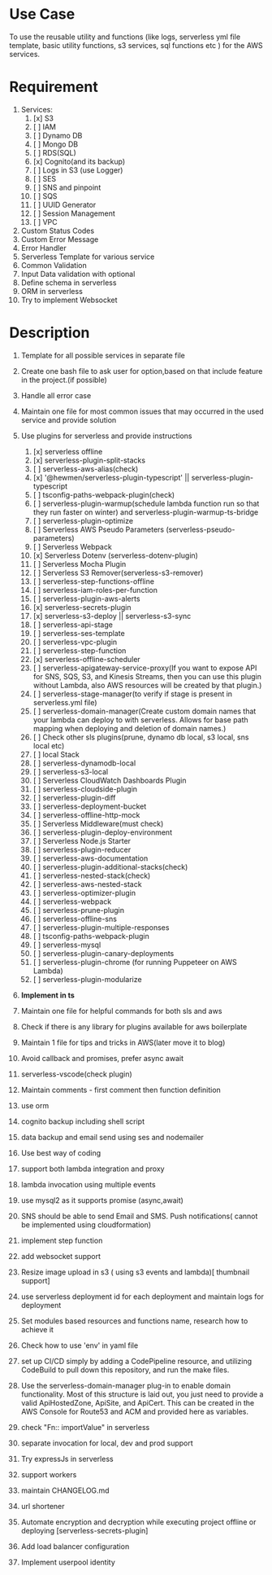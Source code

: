 # Use Case 

To use the reusable utility and functions (like logs, serverless yml file template, basic utility functions, s3 services, sql functions etc ) for the AWS services.

# Requirement

1. Services:
   1. [x] S3
   2. [ ] IAM
   3. [ ] Dynamo DB
   4. [ ] Mongo DB
   5. [ ] RDS(SQL)
   6. [x] Cognito(and its backup)
   7. [ ] Logs in S3 (use Logger)
   8. [ ] SES
   9. [ ] SNS and pinpoint
   10. [ ] SQS
   11. [ ] UUID Generator
   12. [ ] Session Management
   13. [ ] VPC
2.  Custom Status Codes
3.  Custom Error Message
4.  Error Handler
5.  Serverless Template for various service
6.  Common Validation
7.  Input Data validation with optional
8.  Define schema in serverless
9.  ORM in serverless
10. Try to implement Websocket

# Description

1. Template for all possible services in separate file
2. Create one bash file to ask user for option,based on that include feature in the project.(if possible)
3. Handle all error case
4. Maintain one file for most common issues that may occurred in the used service and provide solution 
5. Use plugins for serverless and provide instructions 
   1. [x] serverless offline 
   2. [x] serverless-plugin-split-stacks
   3. [ ] serverless-aws-alias(check)
   4. [x] '@hewmen/serverless-plugin-typescript' || serverless-plugin-typescript
   5. [ ] tsconfig-paths-webpack-plugin(check)
   6. [ ] serverless-plugin-warmup(schedule lambda function run so that they run faster on winter) and serverless-plugin-warmup-ts-bridge
   7. [ ] serverless-plugin-optimize
   8. [ ] Serverless AWS Pseudo Parameters (serverless-pseudo-parameters)
   9. [ ] Serverless Webpack
   10. [x] Serverless Dotenv (serverless-dotenv-plugin)
   11. [ ] Serverless Mocha Plugin
   12. [ ] Serverless S3 Remover(serverless-s3-remover)
   13. [ ] serverless-step-functions-offline
   14. [ ] serverless-iam-roles-per-function
   15. [ ] serverless-plugin-aws-alerts
   16. [x] serverless-secrets-plugin
   17. [x] serverless-s3-deploy  || serverless-s3-sync
   18. [ ] serverless-api-stage
   19. [ ] serverless-ses-template 
   20. [ ] serverless-vpc-plugin
   21. [ ] serverless-step-function
   22. [x] serverless-offline-scheduler
   23. [ ] serverless-apigateway-service-proxy(If you want to expose API for SNS, SQS, S3, and Kinesis Streams, then you can use this plugin without Lambda, also AWS resources will be created by that plugin.)
   24. [ ] serverless-stage-manager(to verify if stage is present in serverless.yml file)
   25. [ ] serverless-domain-manager(Create custom domain names that your lambda can deploy to with serverless. Allows for base path mapping when deploying and deletion of domain names.)
   26. [ ] Check other sls plugins(prune, dynamo db local, s3 local, sns local etc)
   27. [ ] local Stack
   28. [ ] serverless-dynamodb-local
   29. [ ] serverless-s3-local
   30. [ ] Serverless CloudWatch Dashboards Plugin
   31. [ ] serverless-cloudside-plugin
   32. [ ] serverless-plugin-diff
   33. [ ] serverless-deployment-bucket
   34. [ ] serverless-offline-http-mock
   35. [ ] Serverless Middleware(must check)
   36. [ ] serverless-plugin-deploy-environment
   37. [ ] Serverless Node.js Starter 
   38. [ ] serverless-plugin-reducer
   39. [ ] serverless-aws-documentation
   40. [ ] serverless-plugin-additional-stacks(check)
   41. [ ] serverless-nested-stack(check)
   42. [ ] serverless-aws-nested-stack
   43. [ ] serverless-optimizer-plugin
   44. [ ] serverless-webpack
   45. [ ] serverless-prune-plugin
   46. [ ] serverless-offline-sns
   47. [ ] serverless-plugin-multiple-responses
   48. [ ] tsconfig-paths-webpack-plugin 
   49. [ ] serverless-mysql
   50. [ ] serverless-plugin-canary-deployments
   51. [ ] serverless-plugin-chrome (for running Puppeteer on AWS Lambda)
   52. [ ] serverless-plugin-modularize

6. **Implement in ts**
7. Maintain one file for helpful commands for both sls and aws
8. Check if there is any library for plugins available for aws boilerplate
9.  Maintain 1 file for tips and tricks in AWS(later move it to blog)
10. Avoid callback and promises, prefer async await
11. serverless-vscode(check plugin)
12. Maintain comments - first comment then function definition
13. use orm 
14. cognito backup including shell script
15. data backup and email send using ses and nodemailer
16. Use best way of coding
17. support both lambda integration and proxy
18. lambda invocation using multiple events
19. use mysql2 as it supports promise (async,await)
20. SNS should be able to send Email and SMS. Push notifications( cannot be implemented using cloudformation)
21. implement step function
22. add websocket support
23. Resize image upload in s3 ( using s3 events and lambda)[ thumbnail support]
24. use serverless deployment id for each deployment and maintain logs for deployment
25. Set modules based resources and functions name, research how to achieve it
26. Check how to use 'env' in yaml file
27. set up CI/CD simply by adding a CodePipeline resource, and utilizing CodeBuild to pull down this repository, and run the make files.
28. Use the serverless-domain-manager plug-in to enable domain functionality. Most of this structure is laid out, you just need to provide a valid ApiHostedZone, ApiSite, and ApiCert. This can be created in the AWS Console for Route53 and ACM and provided here as variables.
29. check "Fn:: importValue" in serverless
30. separate invocation for local, dev and prod support
31. Try expressJs in serverless
32. support workers
33. maintain CHANGELOG.md
34. url shortener
35. Automate encryption and decryption while executing project offline or deploying  [serverless-secrets-plugin]
36. Add load balancer configuration
37. Implement userpool identity